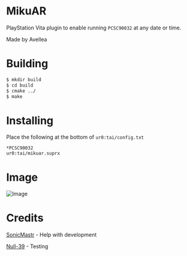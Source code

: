 # MikuAR

PlayStation Vita plugin to enable running `PCSC90032` at any date or time.

Made by Avellea

# Building
```bash
$ mkdir build
$ cd build
$ cmake ../
$ make
```

# Installing
Place the following at the bottom of `ur0:tai/config.txt`
```
*PCSC90032
ur0:tai/mikuar.suprx
```

# Image
![Image](https://raw.githubusercontent.com/Avellea/mikuar/main/AR.png)

# Credits
[SonicMastr](https://github.com/SonicMastr) - Help with development

[Null-39](https://github.com/Null-39) - Testing
